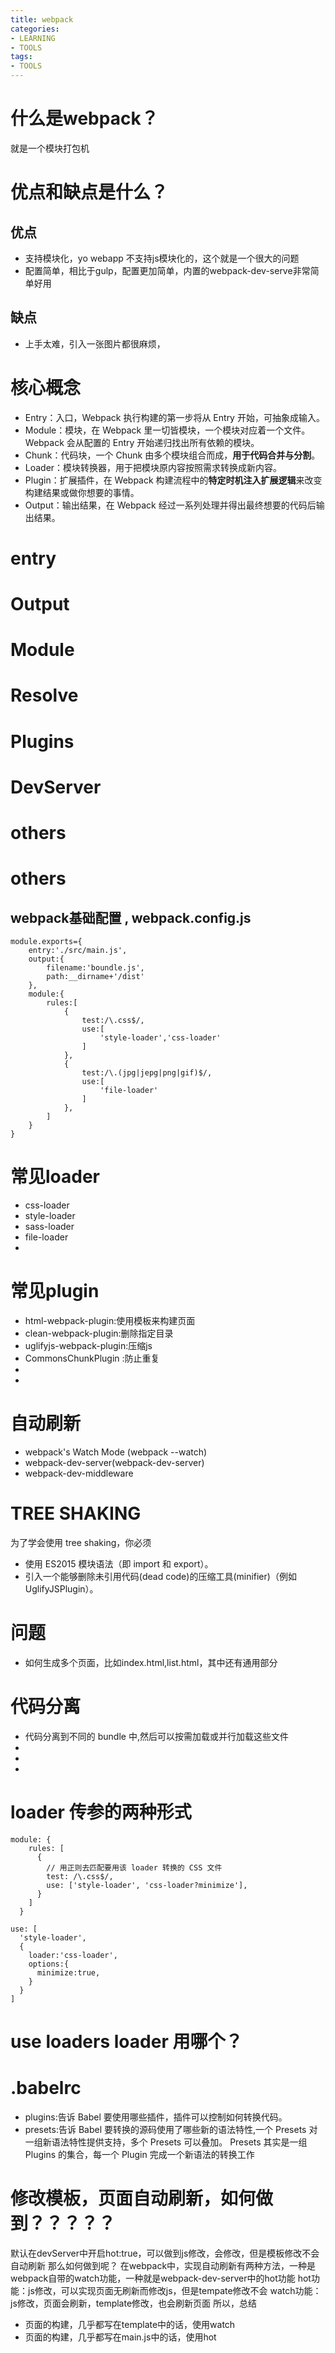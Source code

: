 ```yaml
---
title: webpack
categories: 
- LEARNING
- TOOLS
tags:
- TOOLS
---
```



# 什么是webpack？

就是一个模块打包机

# 优点和缺点是什么？

## 优点
- 支持模块化，yo webapp 不支持js模块化的，这个就是一个很大的问题
- 配置简单，相比于gulp，配置更加简单，内置的webpack-dev-serve非常简单好用

## 缺点
- 上手太难，引入一张图片都很麻烦，

# 核心概念


- Entry：入口，Webpack 执行构建的第一步将从 Entry 开始，可抽象成输入。
- Module：模块，在 Webpack 里一切皆模块，一个模块对应着一个文件。Webpack 会从配置的 Entry 开始递归找出所有依赖的模块。
- Chunk：代码块，一个 Chunk 由多个模块组合而成，**用于代码合并与分割**。
- Loader：模块转换器，用于把模块原内容按照需求转换成新内容。
- Plugin：扩展插件，在 Webpack 构建流程中的**特定时机注入扩展逻辑**来改变构建结果或做你想要的事情。
- Output：输出结果，在 Webpack 经过一系列处理并得出最终想要的代码后输出结果。


# entry
# Output
# Module
# Resolve
# Plugins
# DevServer
# others
# others


## webpack基础配置 , webpack.config.js

```
module.exports={
    entry:'./src/main.js',
    output:{
        filename:'boundle.js',
        path:__dirname+'/dist'
    },
    module:{
        rules:[
            {
                test:/\.css$/,
                use:[
                    'style-loader','css-loader'
                ]
            },
            {
                test:/\.(jpg|jepg|png|gif)$/,
                use:[
                    'file-loader'
                ]
            },
        ]
    }
}
```

# 常见loader
- css-loader
- style-loader
- sass-loader
- file-loader
- 


# 常见plugin
- html-webpack-plugin:使用模板来构建页面
- clean-webpack-plugin:删除指定目录
- uglifyjs-webpack-plugin:压缩js
- CommonsChunkPlugin :防止重复
- 
- 


# 自动刷新
- webpack's Watch Mode (webpack --watch)
- webpack-dev-server(webpack-dev-server)
- webpack-dev-middleware



# TREE SHAKING
为了学会使用 tree shaking，你必须
- 使用 ES2015 模块语法（即 import 和 export）。
- 引入一个能够删除未引用代码(dead code)的压缩工具(minifier)（例如 UglifyJSPlugin）。



# 问题
- 如何生成多个页面，比如index.html,list.html，其中还有通用部分




# 代码分离
- 代码分离到不同的 bundle 中,然后可以按需加载或并行加载这些文件
- 
- 
- 

# loader 传参的两种形式
```
module: {
    rules: [
      {
        // 用正则去匹配要用该 loader 转换的 CSS 文件
        test: /\.css$/,
        use: ['style-loader', 'css-loader?minimize'],
      }
    ]
  }

```

```
use: [
  'style-loader', 
  {
    loader:'css-loader',
    options:{
      minimize:true,
    }
  }
]

```

# use loaders loader 用哪个？



# .babelrc
- plugins:告诉 Babel 要使用哪些插件，插件可以控制如何转换代码。
- presets:告诉 Babel 要转换的源码使用了哪些新的语法特性,一个 Presets 对一组新语法特性提供支持，多个 Presets 可以叠加。 Presets 其实是一组 Plugins 的集合，每一个 Plugin 完成一个新语法的转换工作


# 修改模板，页面自动刷新，如何做到？？？？？
默认在devServer中开启hot:true，可以做到js修改，会修改，但是模板修改不会自动刷新
那么如何做到呢？
在webpack中，实现自动刷新有两种方法，一种是webpack自带的watch功能，一种就是webpack-dev-server中的hot功能
hot功能：js修改，可以实现页面无刷新而修改js，但是tempate修改不会
watch功能：js修改，页面会刷新，template修改，也会刷新页面
所以，总结
- 页面的构建，几乎都写在template中的话，使用watch
- 页面的构建，几乎都写在main.js中的话，使用hot




